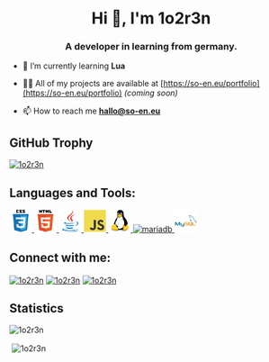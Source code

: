 <h1 align="center">Hi 👋, I'm 1o2r3n</h1>

<h3 align="center">A developer in learning from germany.</h3>

- 🌱 I’m currently learning **Lua**

- 👨‍💻 All of my projects are available at [https://so-en.eu/portfolio](https://so-en.eu/portfolio) *(coming soon)*

- 📫 How to reach me **hallo@so-en.eu**

<h2>GitHub Trophy</h2>
<p align="left"> <a href="https://github.com/ryo-ma/github-profile-trophy"><img src="https://github-profile-trophy.vercel.app/?username=1o2r3n" alt="1o2r3n" /></a> </p>

<h2>Languages and Tools:</h2>
<p align="left"> <a href="https://www.w3schools.com/css/" target="_blank"> <img src="https://raw.githubusercontent.com/devicons/devicon/master/icons/css3/css3-original-wordmark.svg" alt="css3" width="40" height="40"/> </a> <a href="https://www.w3.org/html/" target="_blank"> <img src="https://raw.githubusercontent.com/devicons/devicon/master/icons/html5/html5-original-wordmark.svg" alt="html5" width="40" height="40"/> </a> <a href="https://www.java.com" target="_blank"> <img src="https://raw.githubusercontent.com/devicons/devicon/master/icons/java/java-original.svg" alt="java" width="40" height="40"/> </a> <a href="https://developer.mozilla.org/en-US/docs/Web/JavaScript" target="_blank"> <img src="https://raw.githubusercontent.com/devicons/devicon/master/icons/javascript/javascript-original.svg" alt="javascript" width="40" height="40"/> </a> <a href="https://www.linux.org/" target="_blank"> <img src="https://raw.githubusercontent.com/devicons/devicon/master/icons/linux/linux-original.svg" alt="linux" width="40" height="40"/> </a> <a href="https://mariadb.org/" target="_blank"> <img src="https://www.vectorlogo.zone/logos/mariadb/mariadb-icon.svg" alt="mariadb" width="40" height="40"/> </a> <a href="https://www.mysql.com/" target="_blank"> <img src="https://raw.githubusercontent.com/devicons/devicon/master/icons/mysql/mysql-original-wordmark.svg" alt="mysql" width="40" height="40"/> </a> </p>


<h2>Connect with me:</h2>
<p align="left">
<a href="https://twitter.com/1o2r3n" target="blank"><img align="center" src="https://raw.githubusercontent.com/rahuldkjain/github-profile-readme-generator/master/src/images/icons/Social/twitter.svg" alt="1o2r3n" height="30" width="40" /></a>
<a href="https://instagram.com/1o2r3n" target="blank"><img align="center" src="https://raw.githubusercontent.com/rahuldkjain/github-profile-readme-generator/master/src/images/icons/Social/instagram.svg" alt="1o2r3n" height="30" width="40" /></a>
<a href="https://www.buymeacoffee.com/1o2r3n" target="blank"><img align="center" src="https://cdn.buymeacoffee.com/buttons/v2/default-yellow.png" alt="1o2r3n" height="50" width="210" /></a>
</p>

<h2>Statistics</h2>
<p align="left"> <img src="https://komarev.com/ghpvc/?username=1o2r3n&label=Profile%20views&color=0e75b6&style=flat" alt="1o2r3n" /> </p>

<p>&nbsp;<img align="center" src="https://github-readme-stats.vercel.app/api?username=1o2r3n&show_icons=true&locale=en" alt="1o2r3n" /></p>

